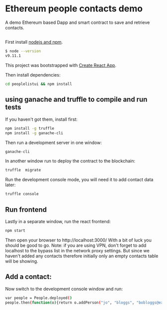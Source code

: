 # Ethereum people contacts demo
A demo Ethereum based Dapp and smart contract to save and retrieve contacts.

## 
First install [nodejs and
npm](https://docs.npmjs.com/getting-started/installing-node).

```bash
$ node --version
v9.11.1
```
This project was bootstrapped with [Create React App](https://github.com/facebookincubator/create-react-app).

Then install dependencies:

```bash
cd peoplelistui && npm install
```

## using ganache and truffle to compile and run tests
If you haven't got them, install first:
```bash
npm install -g truffle
npm install -g ganache-cli
```

Then run a development server in one window:

```bash
ganache-cli
```

In another window run to deploy the contract to the blockchain:
```bash
truffle  migrate
```

Run the development console mode, you will need it to add contact data later:
```bash
truffle console
```

## Run frontend
Lastly in a separate window, run the react frontend:

```bash
npm start
```

Then open your browser to http://localhost:3000/
With a bit of luck you should be good to go. Note: if you are using VPN, don't forget to add localhost to the bypass list in the network proxy settings. But since we haven't added any contacts therefore initially only an empty contacts table will be showing.

## Add a contact:
Now switch to the development console window and run:
```bash
var people = People.deployed()
people.then(function(o){return o.addPerson("jo", "bloggs", "bobloggs@example.com", 20)})
```
